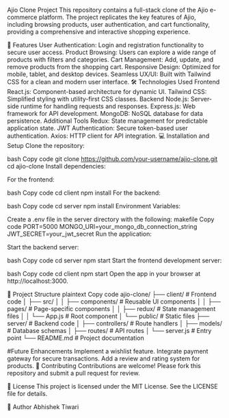Ajio Clone Project
This repository contains a full-stack clone of the Ajio e-commerce platform. The project replicates the key features of Ajio, including browsing products, user authentication, and cart functionality, providing a comprehensive and interactive shopping experience.

🚀 Features
User Authentication: Login and registration functionality to secure user access.
Product Browsing: Users can explore a wide range of products with filters and categories.
Cart Management: Add, update, and remove products from the shopping cart.
Responsive Design: Optimized for mobile, tablet, and desktop devices.
Seamless UX/UI: Built with Tailwind CSS for a clean and modern user interface.
🛠️ Technologies Used
Frontend
React.js: Component-based architecture for dynamic UI.
Tailwind CSS: Simplified styling with utility-first CSS classes.
Backend
Node.js: Server-side runtime for handling requests and responses.
Express.js: Web framework for API development.
MongoDB: NoSQL database for data persistence.
Additional Tools
Redux: State management for predictable application state.
JWT Authentication: Secure token-based user authentication.
Axios: HTTP client for API integration.
💻 Installation and Setup
Clone the repository:

bash
Copy code
git clone https://github.com/your-username/ajio-clone.git
cd ajio-clone
Install dependencies:

For the frontend:

bash
Copy code
cd client
npm install
For the backend:

bash
Copy code
cd server
npm install
Environment Variables:

Create a .env file in the server directory with the following:
makefile
Copy code
PORT=5000
MONGO_URI=your_mongo_db_connection_string
JWT_SECRET=your_jwt_secret
Run the application:

Start the backend server:

bash
Copy code
cd server
npm start
Start the frontend development server:

bash
Copy code
cd client
npm start
Open the app in your browser at http://localhost:3000.

📂 Project Structure
plaintext
Copy code
ajio-clone/
├── client/               # Frontend code
│   ├── src/
│   │   ├── components/   # Reusable UI components
│   │   ├── pages/        # Page-specific components
│   │   ├── redux/        # State management files
│   │   └── App.js        # Root component
│   └── public/           # Static files
├── server/               # Backend code
│   ├── controllers/      # Route handlers
│   ├── models/           # Database schemas
│   ├── routes/           # API routes
│   └── server.js         # Entry point
└── README.md             # Project documentation


#Future Enhancements
Implement a wishlist feature.
Integrate payment gateway for secure transactions.
Add a review and rating system for products.
🤝 Contributing
Contributions are welcome! Please fork this repository and submit a pull request for review.

📄 License
This project is licensed under the MIT License. See the LICENSE file for details.

👤 Author
Abhishek Tiwari


